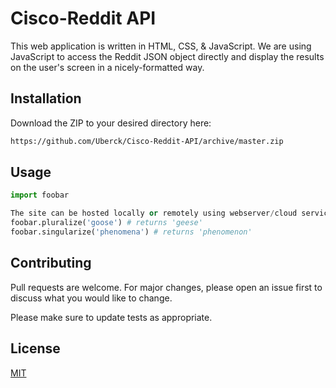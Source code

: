 # Cisco-Reddit API

This web application is written in HTML, CSS, & JavaScript. We are using JavaScript to access the Reddit JSON object directly and display the results on the user's screen in a nicely-formatted way.

## Installation

Download the ZIP to your desired directory here:

```bash
https://github.com/Uberck/Cisco-Reddit-API/archive/master.zip
```

## Usage

```python
import foobar

The site can be hosted locally or remotely using webserver/cloud service of choice (Apache, IIS, AWS, etc.)
foobar.pluralize('goose') # returns 'geese'
foobar.singularize('phenomena') # returns 'phenomenon'
```

## Contributing
Pull requests are welcome. For major changes, please open an issue first to discuss what you would like to change.

Please make sure to update tests as appropriate.

## License
[MIT](https://choosealicense.com/licenses/mit/)
